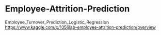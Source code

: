 # Employee-Attrition-Prediction
Employee_Turnover_Prediction_Logistic_Regression
https://www.kaggle.com/c/1056lab-employee-attrition-prediction/overview
